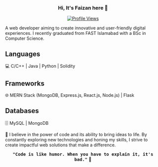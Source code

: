 <div align="center">

### Hi, It's Faizan here 👋

[![Profile Views](https://komarev.com/ghpvc/?username=faizanulhassan32&color=brightgreen)](https://github.com/faizanulhassan32)
</div>

<div align="left">

A web developer aiming to create innovative and user-friendly digital experiences. I recently graduated from FAST Islamabad with a BSc in Computer Science.
  
## Languages

💻 C/C++ | Java | Python | Solidity

## Frameworks

🌐 MERN Stack (MongoDB, Express.js, React.js, Node.js) | Flask

## Databases

🗄️ MySQL | MongoDB


🔨 I believe in the power of code and its ability to bring ideas to life. By constantly exploring new technologies and honing my skills, I strive to create impactful web solutions that make a difference.

  <div align="center">
  
  <kbd><b>"Code is like humor. When you have to explain it, it's bad."</b></kbd> 👋
  
  </div>

</div>
